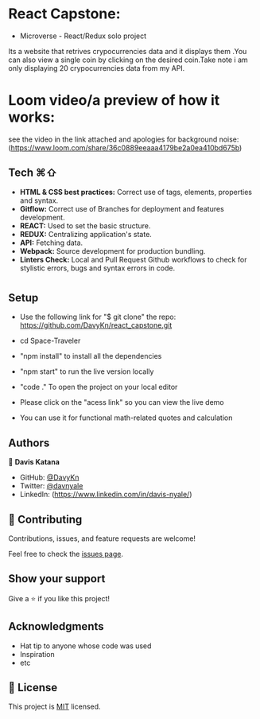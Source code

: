 
# React Capstone: 
- Microverse - React/Redux solo project

Its a website that retrives crypocurrencies data and it displays them .You can also view a single coin by clicking
on the desired coin.Take note i am only displaying 20 crypocurrencies data from my API.


# Loom video/a preview of how it works: 
see the video in the link attached and apologies for background noise:(https://www.loom.com/share/36c0889eeaaa4179be2a0ea410bd675b)


## Tech ⌘⇧
- **HTML & CSS best practices:** Correct use of tags, elements, properties and syntax.
- **Gitflow:**  Correct use of Branches for deployment and features development.
- **REACT:**  Used to set the basic structure.
- **REDUX:** Centralizing application's state.
- **API:** Fetching data.
- **Webpack:**  Source development for production bundling.
- **Linters Check:** Local and Pull Request Github workflows to check for stylistic errors, bugs and syntax errors in code.

#

## Setup

- Use the following link for "$ git clone" the repo:
https://github.com/DavyKn/react_capstone.git
- cd Space-Traveler
- "npm install" to install all the dependencies
- "npm start" to run the live version locally
- "code ." To open the project on your local editor

- Please click on the "acess link" so you can view the live demo
- You can use it for functional math-related quotes and calculation

## Authors

👤 **Davis Katana**
- GitHub: [@DavyKn](https://github.com/DavyKn)
- Twitter: [@davnyale](https://twitter.com/davnyale)
- LinkedIn: (https://www.linkedin.com/in/davis-nyale/)

## 🤝 Contributing

Contributions, issues, and feature requests are welcome!

Feel free to check the [issues page](../../issues/).

## Show your support

Give a ⭐️ if you like this project!

## Acknowledgments

- Hat tip to anyone whose code was used
- Inspiration
- etc

## 📝 License

This project is [MIT](./MIT.md) licensed.